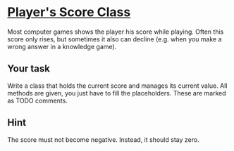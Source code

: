 # [Player's Score Class](https://www.codewars.com/kata/players-score-class "https://www.codewars.com/kata/652ff5d8961c81003e87587e")

Most computer games shows the player his score while playing. Often this score only rises, but
sometimes it also can decline (e.g. when you make a wrong answer in a knowledge game).

## Your task

Write a class that holds the current score and manages its current value. All methods are given, you
just have to fill the placeholders. These are marked as TODO comments.

## Hint

The score must not become negative. Instead, it should stay zero.